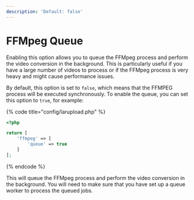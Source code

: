 ```yaml
---
description: 'Default: false'
---
```


# FFMpeg Queue

Enabling this option allows you to queue the FFMpeg process and perform the video conversion in the background. This is particularly useful if you have a large number of videos to process or if the FFMpeg process is very heavy and might cause performance issues.&#x20;

By default, this option is set to `false`, which means that the FFMPEG process will be executed synchronously. To enable the queue, you can set this option to `true`, for example:

{% code title="config/larupload.php" %}
```php
<?php

return [
    'ffmpeg' => [
        'queue' => true
    ]
];
```
{% endcode %}

This will queue the FFMpeg process and perform the video conversion in the background. You will need to make sure that you have set up a queue worker to process the queued jobs.



